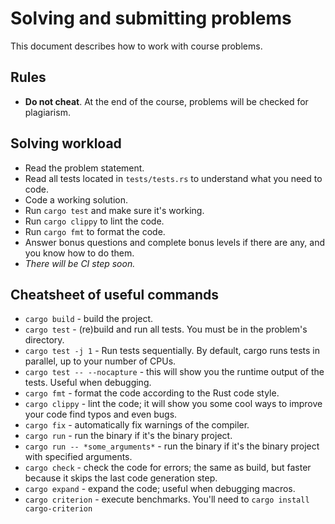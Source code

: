 # Solving and submitting problems

This document describes how to work with course problems.

## Rules

- **Do not cheat**. At the end of the course, problems will be checked for plagiarism.

## Solving workload

- Read the problem statement.
- Read all tests located in `tests/tests.rs` to understand what you need to code.
- Code a working solution.
- Run `cargo test` and make sure it's working.
- Run `cargo clippy` to lint the code.
- Run `cargo fmt` to format the code.
- Answer bonus questions and complete bonus levels if there are any, and you know how to do them.
- *There will be CI step soon.*

## Cheatsheet of useful commands

- `cargo build` - build the project.
- `cargo test` - (re)build and run all tests. You must be in the problem's directory.
- `cargo test -j 1` - Run tests sequentially. By default, cargo runs tests in parallel, up to your number of CPUs.
- `cargo test -- --nocapture` - this will show you the runtime output of the tests. Useful when debugging.
- `cargo fmt` - format the code according to the Rust code style.
- `cargo clippy` - lint the code; it will show you some cool ways to improve your code find typos and even bugs.
- `cargo fix` - automatically fix warnings of the compiler.
- `cargo run` - run the binary if it's the binary project.
- `cargo run -- *some_arguments*` - run the binary if it's the binary project with specified arguments.
- `cargo check` - check the code for errors; the same as build, but faster because it skips the last code generation step.
- `cargo expand` - expand the code; useful when debugging macros.
- `cargo criterion` - execute benchmarks. You'll need to `cargo install cargo-criterion`
